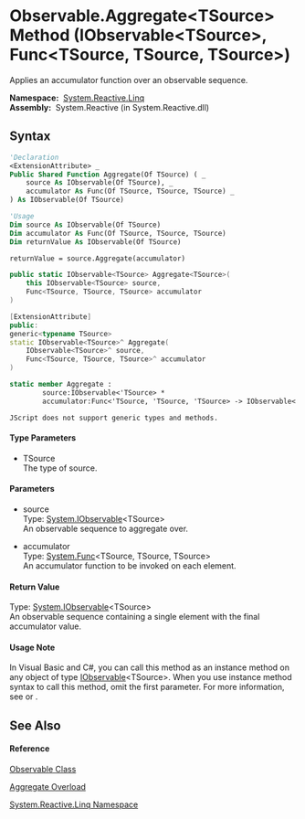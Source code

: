 # Observable.Aggregate\<TSource\> Method (IObservable\<TSource\>, Func\<TSource, TSource, TSource\>)

Applies an accumulator function over an observable sequence.

**Namespace:**  [System.Reactive.Linq](System.Reactive.Linq\System.Reactive.Linq.md)  
**Assembly:**  System.Reactive (in System.Reactive.dll)

## Syntax

```vb
'Declaration
<ExtensionAttribute> _
Public Shared Function Aggregate(Of TSource) ( _
    source As IObservable(Of TSource), _
    accumulator As Func(Of TSource, TSource, TSource) _
) As IObservable(Of TSource)
```

```vb
'Usage
Dim source As IObservable(Of TSource)
Dim accumulator As Func(Of TSource, TSource, TSource)
Dim returnValue As IObservable(Of TSource)

returnValue = source.Aggregate(accumulator)
```

```csharp
public static IObservable<TSource> Aggregate<TSource>(
    this IObservable<TSource> source,
    Func<TSource, TSource, TSource> accumulator
)
```

```c++
[ExtensionAttribute]
public:
generic<typename TSource>
static IObservable<TSource>^ Aggregate(
    IObservable<TSource>^ source, 
    Func<TSource, TSource, TSource>^ accumulator
)
```

```fsharp
static member Aggregate : 
        source:IObservable<'TSource> * 
        accumulator:Func<'TSource, 'TSource, 'TSource> -> IObservable<'TSource> 
```

```jscript
JScript does not support generic types and methods.
```

#### Type Parameters

- TSource  
  The type of source.

#### Parameters

- source  
  Type: [System.IObservable](https://msdn.microsoft.com/en-us/library/Dd990377)\<TSource\>  
  An observable sequence to aggregate over.

- accumulator  
  Type: [System.Func](https://msdn.microsoft.com/en-us/library/Bb534647)\<TSource, TSource, TSource\>  
  An accumulator function to be invoked on each element.

#### Return Value

Type: [System.IObservable](https://msdn.microsoft.com/en-us/library/Dd990377)\<TSource\>  
An observable sequence containing a single element with the final accumulator value.

#### Usage Note

In Visual Basic and C\#, you can call this method as an instance method on any object of type [IObservable](https://msdn.microsoft.com/en-us/library/Dd990377)\<TSource\>. When you use instance method syntax to call this method, omit the first parameter. For more information, see [](https://msdn.microsoft.com/en-us/library/Bb384936) or [](https://msdn.microsoft.com/en-us/library/Bb383977).

## See Also

#### Reference

[Observable Class](Observable\Observable.md)

[Aggregate Overload](Aggregate\Observable.Aggregate.md)

[System.Reactive.Linq Namespace](System.Reactive.Linq\System.Reactive.Linq.md)








